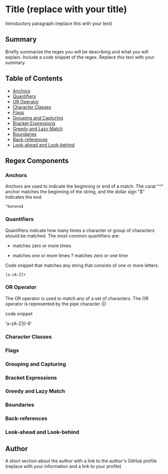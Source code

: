 # Title (replace with your title)

Introductory paragraph (replace this with your text)

## Summary

Briefly summarize the regex you will be describing and what you will explain. Include a code snippet of the regex. Replace this text with your summary.

## Table of Contents

- [Anchors](#anchors)
- [Quantifiers](#quantifiers)
- [OR Operator](#or-operator)
- [Character Classes](#character-classes)
- [Flags](#flags)
- [Grouping and Capturing](#grouping-and-capturing)
- [Bracket Expressions](#bracket-expressions)
- [Greedy and Lazy Match](#greedy-and-lazy-match)
- [Boundaries](#boundaries)
- [Back-references](#back-references)
- [Look-ahead and Look-behind](#look-ahead-and-look-behind)

## Regex Components

### Anchors

Anchors are used to indicate the beginning or end of a match. The carat "^" anchor matches the beginning of the string, and the dollar sign "$" indicates the end.

`^banana$`

### Quantifiers

Quantifiers indicate how many times a character or group of characters should be matched. The most common quantifiers are:

* matches zero or more times
+ matches one or more times
? matches zero or one time

Code snippet that matches any string that consists of one or more letters.

`[a-zA-Z]+` 

### OR Operator

The OR operator is used to match any of a set of characters. The OR operator is represented by the pipe character (|)

code snippet

'a-zA-Z|0-9'

### Character Classes

### Flags

### Grouping and Capturing

### Bracket Expressions

### Greedy and Lazy Match

### Boundaries

### Back-references

### Look-ahead and Look-behind

## Author

A short section about the author with a link to the author's GitHub profile (replace with your information and a link to your profile)
